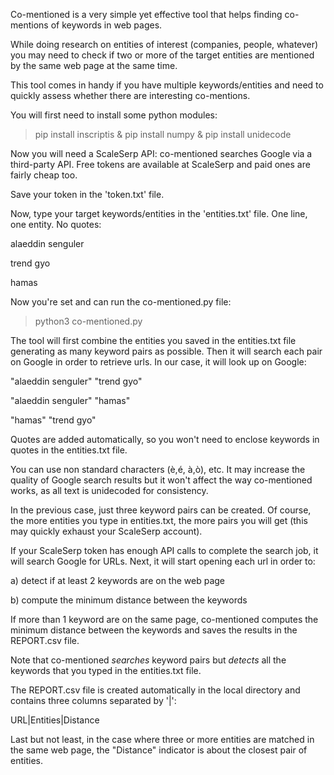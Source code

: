 Co-mentioned is a very simple yet effective tool that helps finding co-mentions of keywords in web pages.

While doing research on entities of interest (companies, people, whatever) you may need to check if two or more of the target entities are mentioned by the same web page at the same time. 

This tool comes in handy if you have multiple keywords/entities and need to quickly assess whether there are interesting co-mentions.

You will first need to install some python modules:

> pip install inscriptis & pip install numpy & pip install unidecode

Now you will need a ScaleSerp API: co-mentioned searches Google via a third-party API. Free tokens are available at ScaleSerp and paid ones are fairly cheap too. 

Save your token in the 'token.txt' file.

Now, type your target keywords/entities in the 'entities.txt' file. One line, one entity. No quotes:

alaeddin senguler

trend gyo

hamas

Now you're set and can run the co-mentioned.py file:

> python3 co-mentioned.py

The tool will first combine the entities you saved in the entities.txt file generating as many keyword pairs as possible. Then it will search each pair on Google in order to retrieve urls. In our case, it will look up on Google:

"alaeddin senguler" "trend gyo"

"alaeddin senguler" "hamas"

"hamas" "trend gyo"

Quotes are added automatically, so you won't need to enclose keywords in quotes in the entities.txt file. 

You can use non standard characters (è,é, à,ò), etc. It may increase the quality of Google search results but it won't affect the way co-mentioned works, as all text is unidecoded for consistency.

In the previous case, just three keyword pairs can be created. Of course, the more entities you type in entities.txt, the more pairs you will get (this may quickly exhaust your ScaleSerp account).

If your ScaleSerp token has enough API calls to complete the search job, it will search Google for URLs. 
Next, it will start opening each url in order to:

a) detect if at least 2 keywords are on the web page

b) compute the minimum distance between the keywords

If more than 1 keyword are on the same page, co-mentioned computes the minimum distance between the keywords and saves the results in the REPORT.csv file.

Note that co-mentioned *searches* keyword pairs but *detects* all the keywords that you typed in the entities.txt file.

The REPORT.csv file is created automatically in the local directory and contains three columns separated by '|':

URL|Entities|Distance

Last but not least, in the case where three or more entities are matched in the same web page, the "Distance" indicator is about the closest pair of entities.
